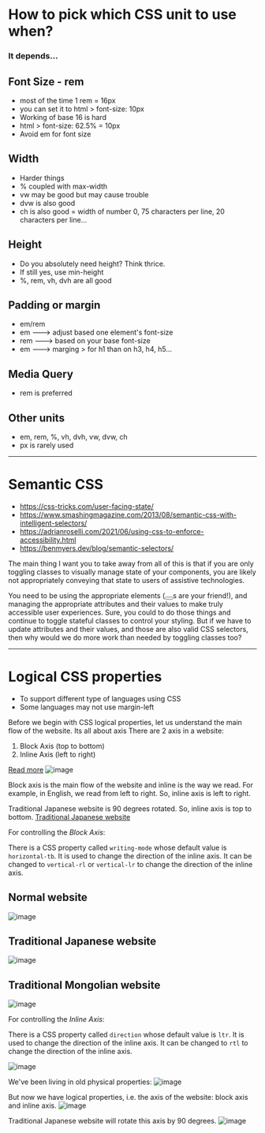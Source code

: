 # How to pick which CSS unit to use when?

### It depends...

## Font Size - rem

- most of the time 1 rem = 16px
- you can set it to html > font-size: 10px
- Working of base 16 is hard
- html > font-size: 62.5% = 10px
- Avoid em for font size

## Width

- Harder things
- % coupled with max-width
- vw may be good but may cause trouble
- dvw is also good
- ch is also good = width of number 0, 75 characters per line, 20 characters per line...

## Height

- Do you absolutely need height? Think thrice.
- If still yes, use min-height
- %, rem, vh, dvh are all good

## Padding or margin

- em/rem
- em ---> adjust based one element's font-size
- rem ---> based on your base font-size
- em ---> marging > for h1 than on h3, h4, h5...

## Media Query

- rem is preferred

## Other units

- em, rem, %, vh, dvh, vw, dvw, ch
- px is rarely used

---

# Semantic CSS

- https://css-tricks.com/user-facing-state/
- https://www.smashingmagazine.com/2013/08/semantic-css-with-intelligent-selectors/
- https://adrianroselli.com/2021/06/using-css-to-enforce-accessibility.html
- https://benmyers.dev/blog/semantic-selectors/

The main thing I want you to take away from all of this is that if you are only toggling classes to visually manage state of your components, you are likely not appropriately conveying that state to users of assistive technologies.

You need to be using the appropriate elements (<button></button>s are your friend!), and managing the appropriate attributes and their values to make truly accessible user experiences. Sure, you could to do those things and continue to toggle stateful classes to control your styling. But if we have to update attributes and their values, and those are also valid CSS selectors, then why would we do more work than needed by toggling classes too?

---

# Logical CSS properties

- To support different type of languages using CSS
- Some languages may not use margin-left

Before we begin with CSS logical properties, let us understand the main flow of the website. Its all about axis
There are 2 axis in a website:

1. Block Axis (top to bottom)
2. Inline Axis (left to right)

[Read more](https://www.geeksforgeeks.org/css-logical-properties/)
![image](/src/assets/1.png)

Block axis is the main flow of the website and inline is the way we read. For example, in English, we read from left to right. So, inline axis is left to right.

Traditional Japanese website is 90 degrees rotated. So, inline axis is top to bottom.
[Traditional Japanese website](https://huijing.github.io/zh-type/)

For controlling the _Block Axis_:

There is a CSS property called `writing-mode` whose default value is `horizontal-tb`. It is used to change the direction of the inline axis. It can be changed to `vertical-rl` or `vertical-lr` to change the direction of the inline axis.

## Normal website

![image](/src/assets/2.png)

## Traditional Japanese website

![image](/src/assets/3.png)

## Traditional Mongolian website

![image](/src/assets/4.png)

For controlling the _Inline Axis_:

There is a CSS property called `direction` whose default value is `ltr`. It is used to change the direction of the inline axis. It can be changed to `rtl` to change the direction of the inline axis.

![image](/src/assets/5.png)

We've been living in old physical properties:
![image](/src/assets/6.png)

But now we have logical properties, i.e. the axis of the website: block axis and inline axis.
![image](/src/assets/7.png)

Traditional Japanese website will rotate this axis by 90 degrees.
![image](/src/assets/8.png)
